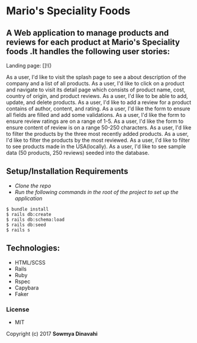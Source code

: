 # Mario's Speciality Foods

## A Web application to manage products and reviews for each product at Mario's Speciality foods .It handles the following user stories:

Landing page:
[]!()

As a user, I'd like to visit the splash page to see a about description of the company and a list of all products.
As a user, I'd like to click on a product and navigate to visit its detail page which consists of product name, cost, country of origin, and product reviews.
As a user, I'd like to be able to add, update, and delete products.
As a user, I'd like to add a review for a product contains of author, content, and rating.
As a user, I'd like the form to ensure all fields are filled and add some validations.
As a user, I'd like the form to ensure review ratings are on a range of 1-5.
As a user, I'd like the form to ensure content of review is on a range 50-250 characters.
As a user, I'd like to filter the products by the three most recently added products.
As a user, I'd like to filter the products by the most reviewed.
As a user, I'd like to filter to see products made in the USA(locally).
As a user, I'd like to see sample data (50 products, 250 reviews) seeded into the database.


## Setup/Installation Requirements

* _Clone the repo_
* _Run the following commands in the root of the project to set up the application_
```
$ bundle install
$ rails db:create
$ rails db:schema:load
$ rails db:seed
$ rails s
```

## Technologies:

* HTML/SCSS
* Rails
* Ruby
* Rspec
* Capybara
* Faker


### License

* MIT

Copyright (c) 2017 **Sowmya Dinavahi**
